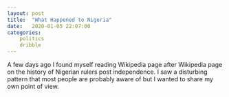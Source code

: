 ```yaml
---
layout: post
title:  "What Happened to Nigeria"
date:   2020-01-05 22:07:00
categories: 
    politics 
    dribble
---
```


A few days ago I found myself reading Wikipedia page after Wikipedia page on the history of Nigerian rulers post independence. I saw a disturbing pattern that most people are probably aware of but I wanted to share my own point of view.